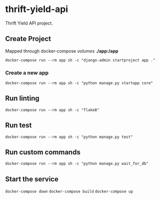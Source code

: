 # thrift-yield-api

Thrift Yield API project.

## Create Project

Mapped through docker-compose _volumes_ **./app:/app**

`docker-compose run --rm app sh -c "django-admin startproject app ."`

### Create a new app

`docker-compose run --rm app sh -c "python manage.py startapp core"`

## Run linting

`docker-compose run --rm app sh -c "flake8"`

## Run test

`docker-compose run --rm app sh -c "python manage.py test"`

## Run custom commands

`docker-compose run --rm app sh -c "python manage.py wait_for_db"`

## Start the service

`docker-compose down`
`docker-compose build`
`docker-compose up`
